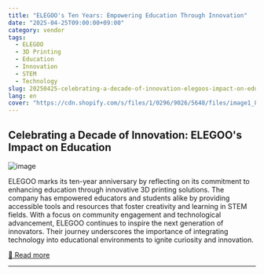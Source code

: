 ```yaml
---
title: "ELEGOO's Ten Years: Empowering Education Through Innovation"
date: "2025-04-25T09:00:00+09:00"
category: vendor
tags:
  - ELEGOO
  - 3D Printing
  - Education
  - Innovation
  - STEM
  - Technology
slug: 20250425-celebrating-a-decade-of-innovation-elegoos-impact-on-education
lang: en
cover: "https://cdn.shopify.com/s/files/1/0296/9026/5648/files/image1_82cc0e9d-f5a0-42df-b51b-5217556b46b0_480x480.jpg?v=1745563078"
---
```


## Celebrating a Decade of Innovation: ELEGOO's Impact on Education
![image](https://cdn.shopify.com/s/files/1/0296/9026/5648/files/image1_82cc0e9d-f5a0-42df-b51b-5217556b46b0_480x480.jpg?v=1745563078)

ELEGOO marks its ten-year anniversary by reflecting on its commitment to enhancing education through innovative 3D printing solutions. The company has empowered educators and students alike by providing accessible tools and resources that foster creativity and learning in STEM fields. With a focus on community engagement and technological advancement, ELEGOO continues to inspire the next generation of innovators. Their journey underscores the importance of integrating technology into educational environments to ignite curiosity and innovation.

[🔗 Read more](https://www.elegoo.com/blogs/news/elegoos-ten-years-empowering-education-through-innovation)

---